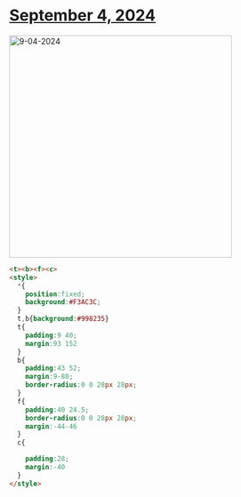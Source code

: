 # [September 4, 2024](https://cssbattle.dev/play/H38E0iW3hX49QcpnpNyh)

<img src="https://firebasestorage.googleapis.com/v0/b/cssbattleapp.appspot.com/o/user%2Fe6YbeBahWNPT7VpE2rE2p85byxa2%2Ftargets%2Ftarget_aIApkBL@2x.png?alt=media" width="400" alt="9-04-2024" />

```html
<t><b><f><c>
<style>
  *{
    position:fixed;
    background:#F3AC3C;
  }
  t,b{background:#998235}
  t{
    padding:9 40;
    margin:93 152
  }
  b{
    padding:43 52;
    margin:9-80;
    border-radius:0 0 28px 28px;
  }
  f{
    padding:40 24.5;
    border-radius:0 0 28px 28px;
    margin:-44-46
  }
  c{

    padding:28;
    margin:-40
  }
</style>
```
